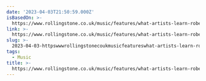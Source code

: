 ```yaml
---
date: '2023-04-03T21:50:59.000Z'
isBasedOn: >-
  https://www.rollingstone.co.uk/music/features/what-artists-learn-robert-smith-ticketmaster-crusade-28250/
link: >-
  https://www.rollingstone.co.uk/music/features/what-artists-learn-robert-smith-ticketmaster-crusade-28250/
slug: >-
  2023-04-03-httpswwwrollingstonecoukmusicfeatureswhat-artists-learn-robert-smith-ticketmaster-crusade-28250
tags:
  - Music
title: >-
  https://www.rollingstone.co.uk/music/features/what-artists-learn-robert-smith-ticketmaster-crusade-28250/
---
```


